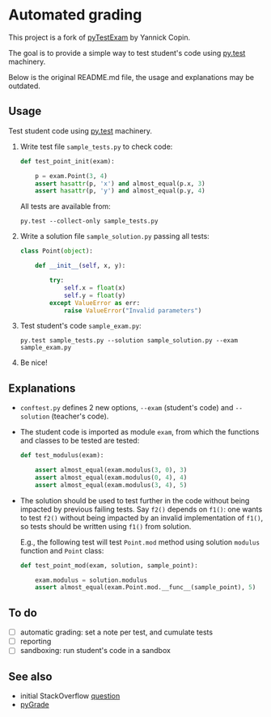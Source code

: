 Automated grading
============

This project is a fork of [pyTestExam](https://gitlab.in2p3.fr/ycopin/pyTestExam) by Yannick Copin.

The goal is to provide a simple way to test student's code using [py.test](https://docs.pytest.org/) machinery.


Below is the original README.md file, the usage and explanations may be outdated.


Usage
-----

Test student code using [py.test](https://docs.pytest.org/) machinery.

1.  Write test file `sample_tests.py` to check code:

    ``` python
    def test_point_init(exam):

        p = exam.Point(3, 4)
        assert hasattr(p, 'x') and almost_equal(p.x, 3)
        assert hasattr(p, 'y') and almost_equal(p.y, 4)
    ```

    All tests are available from:

    ```
    py.test --collect-only sample_tests.py
    ```

2.  Write a solution file `sample_solution.py` passing all tests:

    ``` python
    class Point(object):

        def __init__(self, x, y):

            try:
                self.x = float(x)
                self.y = float(y)
            except ValueError as err:
                raise ValueError("Invalid parameters")
    ```

3.  Test student's code `sample_exam.py`:

    ```
    py.test sample_tests.py --solution sample_solution.py --exam sample_exam.py
    ```

4.  Be nice!

Explanations
---------------

*   `conftest.py` defines 2 new options, `--exam` (student's code) and
    `--solution` (teacher's code).
*   The student code is imported as module `exam`, from which the
    functions and classes to be tested are tested:

    ``` python
    def test_modulus(exam):

        assert almost_equal(exam.modulus(3, 0), 3)
        assert almost_equal(exam.modulus(0, 4), 4)
        assert almost_equal(exam.modulus(3, 4), 5)
    ```

*   The solution should be used to test further in the code without
    being impacted by previous failing tests.  Say `f2()` depends on
    `f1()`: one wants to test `f2()` without being impacted by an
    invalid implementation of `f1()`, so tests should be written using
    `f1()` from solution.

    E.g., the following test will test `Point.mod` method using
    solution `modulus` function and `Point` class:

    ``` python
    def test_point_mod(exam, solution, sample_point):

        exam.modulus = solution.modulus
        assert almost_equal(exam.Point.mod.__func__(sample_point), 5)
    ```

To do
------

- [ ] automatic grading: set a note per test, and cumulate tests
- [ ] reporting
- [ ] sandboxing: run student's code in a sandbox

See also
----------

* initial StackOverflow
  [question](https://stackoverflow.com/questions/27694679/use-pytest-to-test-and-grade-student-code)
* [pyGrade](https://github.com/tapilab/pygrade/blob/master/example/Example.ipynb)
